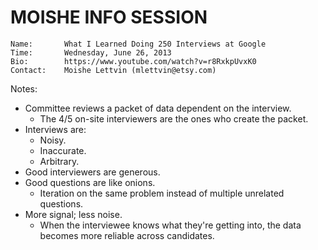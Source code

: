 # MOISHE INFO SESSION

```
Name:       What I Learned Doing 250 Interviews at Google
Time:       Wednesday, June 26, 2013
Bio:        https://www.youtube.com/watch?v=r8RxkpUvxK0
Contact:    Moishe Lettvin (mlettvin@etsy.com)
```

Notes:

- Committee reviews a packet of data dependent on the interview.
  - The 4/5 on-site interviewers are the ones who create the packet.
- Interviews are:
  - Noisy.
  - Inaccurate.
  - Arbitrary.
- Good interviewers are generous.
- Good questions are like onions.
  - Iteration on the same problem instead of multiple unrelated questions.
- More signal; less noise.
  - When the interviewee knows what they're getting into, the data becomes more reliable across candidates.
